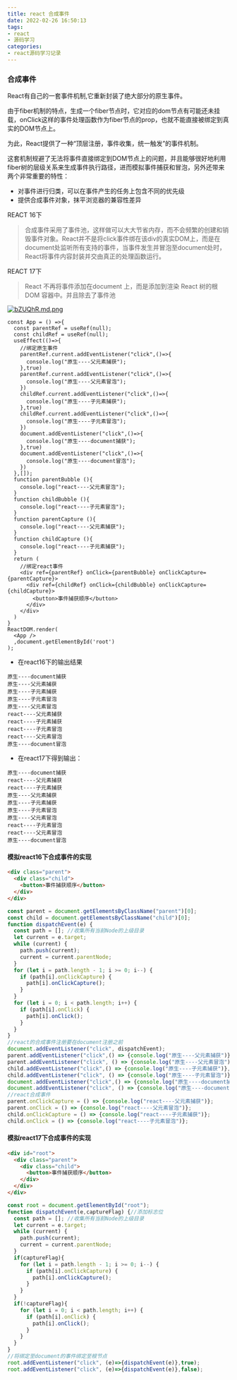 ```yaml
---
title: react 合成事件
date: 2022-02-26 16:50:13
tags: 
- react
- 源码学习
categories: 
- react源码学习记录
---
```

### 合成事件
React有自己的一套事件机制,它重新封装了绝大部分的原生事件。

由于fiber机制的特点，生成一个fiber节点时，它对应的dom节点有可能还未挂载，onClick这样的事件处理函数作为fiber节点的prop，也就不能直接被绑定到真实的DOM节点上。

为此，React提供了一种“顶层注册，事件收集，统一触发”的事件机制。

这套机制规避了无法将事件直接绑定到DOM节点上的问题，并且能够很好地利用fiber树的层级关系来生成事件执行路径，进而模拟事件捕获和冒泡，另外还带来两个非常重要的特性：

- 对事件进行归类，可以在事件产生的任务上包含不同的优先级
- 提供合成事件对象，抹平浏览器的兼容性差异

REACT 16下

>合成事件采用了事件池，这样做可以大大节省内存，而不会频繁的创建和销毁事件对象。React并不是将click事件绑在该div的真实DOM上，而是在document处监听所有支持的事件，当事件发生并冒泡至document处时，React将事件内容封装并交由真正的处理函数运行。

REACT 17下
> React 不再将事件添加在document 上，而是添加到渲染 React 树的根 DOM 容器中。并且除去了事件池

[![bZUQhR.md.png](https://s4.ax1x.com/2022/02/26/bZUQhR.md.png)](https://imgtu.com/i/bZUQhR)

```react
const App = () =>{
  const parentRef = useRef(null);
  const childRef = useRef(null);
  useEffect(()=>{
    //绑定原生事件
    parentRef.current.addEventListener("click",()=>{
      console.log("原生----父元素捕获");
    },true)
    parentRef.current.addEventListener("click",()=>{
      console.log("原生----父元素冒泡");
    })
    childRef.current.addEventListener("click",()=>{
      console.log("原生----子元素捕获");
    },true)
    childRef.current.addEventListener("click",()=>{
      console.log("原生----子元素冒泡");
    })
    document.addEventListener("click",()=>{
      console.log("原生----document捕获");
    },true)
    document.addEventListener("click",()=>{
      console.log("原生----document冒泡");
    })
  },[]);
  function parentBubble (){
    console.log("react----父元素冒泡");
  }
  function childBubble (){
    console.log("react----子元素冒泡");
  }
  function parentCapture (){
    console.log("react----父元素捕获");
  }
  function childCapture (){
    console.log("react----子元素捕获");
  }
  return (
    //绑定react事件
    <div ref={parentRef} onClick={parentBubble} onClickCapture={parentCapture}>
      <div ref={childRef} onClick={childBubble} onClickCapture={childCapture}>
        <button>事件捕获顺序</button>
      </div>
    </div>
  )
}
ReactDOM.render(
  <App />
  ,document.getElementById('root')
);
```

- 在react16下的输出结果
```
原生----document捕获
原生----父元素捕获
原生----子元素捕获
原生----子元素冒泡
原生----父元素冒泡
react----父元素捕获
react----子元素捕获
react----子元素冒泡
react----父元素冒泡
原生----document冒泡
```

- 在react17下得到输出：

```
原生----document捕获
react----父元素捕获
react----子元素捕获
原生----父元素捕获
原生----子元素捕获
原生----子元素冒泡
原生----父元素冒泡
react----子元素冒泡
react----父元素冒泡
原生----document冒泡
```

#### 模拟react16下合成事件的实现

```html
<div class="parent">
  <div class="child">
    <button>事件捕获顺序</button>
  </div>
</div>
```

```js
const parent = document.getElementsByClassName("parent")[0];
const child = document.getElementsByClassName("child")[0];
function dispatchEvent(e) {
  const path = []; //收集所有当前Node的上级目录
  let current = e.target;
  while (current) {
    path.push(current);
    current = current.parentNode;
  }
  for (let i = path.length - 1; i >= 0; i--) {
    if (path[i].onClickCapture) {
      path[i].onClickCapture();
    }
  }
  for (let i = 0; i < path.length; i++) {
    if (path[i].onClick) {
      path[i].onClick();
    }
  }
}
//react的合成事件注册要在document注册之前
document.addEventListener("click", dispatchEvent);
parent.addEventListener("click",() => {console.log("原生----父元素捕获")},true);
parent.addEventListener("click", () => {console.log("原生----父元素冒泡")});
child.addEventListener("click",() => {console.log("原生----子元素捕获")},true);
child.addEventListener("click", () => {console.log("原生----子元素冒泡")});
document.addEventListener("click",() => {console.log("原生----document捕获")},true);
document.addEventListener("click", () => {console.log("原生----document冒泡")});
//react合成事件
parent.onClickCapture = () => {console.log("react----父元素捕获")};
parent.onClick = () => {console.log("react----父元素冒泡")};
child.onClickCapture = () => {console.log("react----子元素捕获")};
child.onClick = () => {console.log("react----子元素冒泡")};
```

#### 模拟react17下合成事件的实现

```html
<div id="root">
  <div class="parent">
    <div class="child">
      <button>事件捕获顺序</button>
    </div>
  </div>
</div>
```

```js
const root = document.getElementById("root");
function dispatchEvent(e,captureFlag) {//添加标志位
  const path = []; //收集所有当前Node的上级目录
  let current = e.target;
  while (current) {
    path.push(current);
    current = current.parentNode;
  }
  if(captureFlag){
    for (let i = path.length - 1; i >= 0; i--) {
      if (path[i].onClickCapture) {
        path[i].onClickCapture();
      }
    }
  }
  if(!captureFlag){
    for (let i = 0; i < path.length; i++) {
      if (path[i].onClick) {
        path[i].onClick();
      }
    }
  }
}
//将绑定至document的事件绑定至根节点
root.addEventListener("click", (e)=>{dispatchEvent(e)},true);
root.addEventListener("click", (e)=>{dispatchEvent(e)},false);
```


